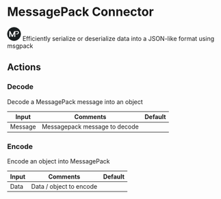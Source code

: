# MessagePack Connector

![MessagePack](./assets/messagepack.png#connector-icon)
Efficiently serialize or deserialize data into a JSON-like format using msgpack

## Actions

### Decode

Decode a MessagePack message into an object

| Input   | Comments                      | Default |
| ------- | ----------------------------- | ------- |
| Message | Messagepack message to decode |         |

### Encode

Encode an object into MessagePack

| Input | Comments                | Default |
| ----- | ----------------------- | ------- |
| Data  | Data / object to encode |         |
